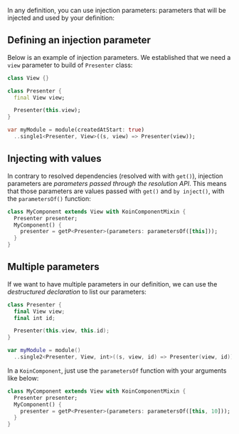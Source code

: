 
In any definition, you can use injection parameters: parameters that will be injected and used by your definition:

## Defining an injection parameter

Below is an example of injection parameters. We established that we need a `view` parameter to build of `Presenter` class:

```dart
class View {}

class Presenter {
  final View view;

  Presenter(this.view);
}

var myModule = module(createdAtStart: true)
  ..single1<Presenter, View>((s, view) => Presenter(view));
```


## Injecting with values

In contrary to resolved dependencies (resolved with with `get()`), injection parameters are *parameters passed through the resolution API*.
This means that those parameters are values passed with `get()` and `by inject()`, with the `parametersOf()` function:

```dart
class MyComponent extends View with KoinComponentMixin {
  Presenter presenter;
  MyComponent() {
    presenter = getP<Presenter>(parameters: parametersOf([this]));
  }
}
```

## Multiple parameters

If we want to have multiple parameters in our definition, we can use the *destructured declaration* to list our parameters:

```kotlin
class Presenter {
  final View view;
  final int id;

  Presenter(this.view, this.id);
}

var myModule = module()
  ..single2<Presenter, View, int>((s, view, id) => Presenter(view, id));
```

In a `KoinComponent`, just use the `parametersOf` function with your arguments like below:

```dart
class MyComponent extends View with KoinComponentMixin {
  Presenter presenter;
  MyComponent() {
    presenter = getP<Presenter>(parameters: parametersOf([this, 10]));
  }
}
```

